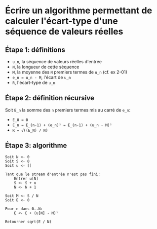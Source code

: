 # Écrire un algorithme permettant de calculer l'écart-type d'une séquence de valeurs réelles

## Étape 1: définitions

- `u_n`, la séquence de valeurs réelles d'entrée
- `N`, la longueur de cette séquence
- `M`, la moyenne des `N` premiers termes de `u_n` (cf. ex 2-01)
- `e_n = u_n - M`, l'écart de `u_n`
- `R`, l'écart-type de `u_n`

## Étape 2: définition récursive

Soit `E_n` la somme des `n` premiers termes mis au carré de `e_n`:

- `E_0 = 0`
- `E_n = E_(n-1) + (e_n)² = E_(n-1) + (u_n - M)²`
- `R = √((E_N) / N)`

## Étape 3: algorithme

```
Soit N <- 0
Soit S <- 0
Soit u <- []

Tant que le stream d'entrée n'est pas fini:
    Entrer u[N]
    S <- S + u
    N <- N + 1

Soit M <- S / N
Soit E <- 0

Pour n dans 0..N:
    E <- E + (u[N] - M)²

Retourner sqrt(E / N)
```
